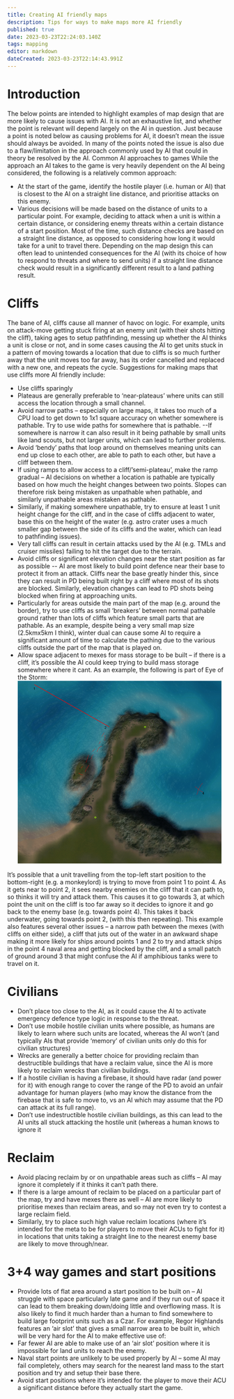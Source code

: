 ```yaml
---
title: Creating AI friendly maps
description: Tips for ways to make maps more AI friendly
published: true
date: 2023-03-23T22:24:03.140Z
tags: mapping
editor: markdown
dateCreated: 2023-03-23T22:14:43.991Z
---
```


# Introduction
The below points are intended to highlight examples of map design that are more likely to cause issues with AI.  It is not an exhaustive list, and whether the point is relevant will depend largely on the AI in question.
Just because a point is noted below as causing problems for AI, it doesn’t mean the issue should always be avoided.  In many of the points noted the issue is also due to a flaw/limitation in the approach commonly used by AI that could in theory be resolved by the AI.
Common AI approaches to games
While the approach an AI takes to the game is very heavily dependent on the AI being considered, the following is a relatively common approach:
- At the start of the game, identify the hostile player (i.e. human or AI) that is closest to the AI on a straight line distance, and prioritise attacks on this enemy.
- Various decisions will be made based on the distance of units to a particular point.  For example, deciding to attack when a unit is within a certain distance, or considering enemy threats within a certain distance of a start position.  Most of the time, such distance checks are based on a straight line distance, as opposed to considering how long it would take for a unit to travel there.  Depending on the map design this can often lead to unintended consequences for the AI (with its choice of how to respond to threats and where to send units) if a straight line distance check would result in a significantly different result to a land pathing result.

# Cliffs
The bane of AI, cliffs cause all manner of havoc on logic.  For example, units on attack-move getting stuck firing at an enemy unit (with their shots hitting the cliff), taking ages to setup pathfinding, messing up whether the AI thinks a unit is close or not, and in some cases causing the AI to get units stuck in a pattern of moving towards a location that due to cliffs is so much further away that the unit moves too far away, has its order cancelled and replaced with a new one, and repeats the cycle.
Suggestions for making maps that use cliffs more AI friendly include:
- Use cliffs sparingly
- Plateaus are generally preferable to ‘near-plateaus’ where units can still access the location through a small channel.
- Avoid narrow paths – especially on large maps, it takes too much of a CPU load to get down to 1x1 square accuracy on whether somewhere is pathable.  Try to use wide paths for somewhere that is pathable.
--If somewhere is narrow it can also result in it being pathable by small units like land scouts, but not larger units, which can lead to further problems.
- Avoid ‘bendy’ paths that loop around on themselves meaning units can end up close to each other, are able to path to each other, but have a cliff between them.
- If using ramps to allow access to a cliff/’semi-plateau’, make the ramp gradual – AI decisions on whether a location is pathable are typically based on how much the height changes between two points.  Slopes can therefore risk being mistaken as unpathable when pathable, and similarly unpathable areas mistaken as pathable.
- Similarly, if making somewhere unpathable, try to ensure at least 1 unit height change for the cliff, and in the case of cliffs adjacent to water, base this on the height of the water (e.g. astro crater uses a much smaller gap between the side of its cliffs and the water, which can lead to pathfinding issues).
- Very tall cliffs can result in certain attacks used by the AI (e.g. TMLs and cruiser missiles) failing to hit the target due to the terrain.
- Avoid cliffs or significant elevation changes near the start position as far as possible
-- AI are most likely to build point defence near their base to protect it from an attack.  Cliffs near the base greatly hinder this, since they can result in PD being built right by a cliff where most of its shots are blocked.  Similarly, elevation changes can lead to PD shots being blocked when firing at approaching units.
- Particularly for areas outside the main part of the map (e.g. around the border), try to use cliffs as small ‘breakers’ between normal pathable ground rather than lots of cliffs which feature small parts that are pathable.  As an example, despite being a very small map size (2.5kmx5km I think), winter dual can cause some AI to require a significant amount of time to calculate the pathing due to the various cliffs outside the part of the map that is played on.
- Allow space adjacent to mexes for mass storage to be built – if there is a cliff, it’s possible the AI could keep trying to build mass storage somewhere where it cant.
As an example, the following is part of Eye of the Storm:
![eye_of_the_storm.png](/eye_of_the_storm.png)

It’s possible that a unit travelling from the top-left start position to the bottom-right (e.g. a monkeylord) is trying to move from point 1 to point 4.  As it gets near to point 2, it sees nearby enemies on the cliff that it can path to, so thinks it will try and attack them.  This causes it to go towards 3, at which point the unit on the cliff is too far away so it decides to ignore it and go back to the enemy base (e.g. towards point 4).  This takes it back underwater, going towards point 2, (with this then repeating).
This example also features several other issues – a narrow path between the mexes (with cliffs on either side), a cliff that juts out of the water in an awkward shape making it more likely for ships around points 1 and 2 to try and attack ships in the point 4 naval area and getting blocked by the cliff, and a small patch of ground around 3 that might confuse the AI if amphibious tanks were to travel on it.

# Civilians
- Don’t place too close to the AI, as it could cause the AI to activate emergency defence type logic in response to the threat.
- Don’t use mobile hostile civilian units where possible, as humans are likely to learn where such units are located, whereas the AI won’t (and typically AIs that provide ‘memory’ of civilian units only do this for civilian structures)
- Wrecks are generally a better choice for providing reclaim than destructible buildings that have a reclaim value, since the AI is more likely to reclaim wrecks than civilian buildings.
- If a hostile civilian is having a firebase, it should have radar (and power for it) with enough range to cover the range of the PD to avoid an unfair advantage for human players (who may know the distance from the firebase that is safe to move to, vs an AI which may assume that the PD can attack at its full range).
- Don’t use indestructible hostile civilian buildings, as this can lead to the AI units all stuck attacking the hostile unit (whereas a human knows to ignore it

# Reclaim
- Avoid placing reclaim by or on unpathable areas such as cliffs – AI may ignore it completely if it thinks it can’t path there.
- If there is a large amount of reclaim to be placed on a particular part of the map, try and have mexes there as well – AI are more likely to prioritise mexes than reclaim areas, and so may not even try to contest a large reclaim field.
- Similarly, try to place such high value reclaim locations (where it’s intended for the meta to be for players to move their ACUs to fight for it) in locations that units taking a straight line to the nearest enemy base are likely to move through/near.

# 3+4 way games and start positions
- Provide lots of flat area around a start position to be built on – AI struggle with space particularly late game and if they run out of space it can lead to them breaking down/doing little and overflowing mass.  It is also likely to find it much harder than a human to find somewhere to  build large footprint units such as a Czar.  For example, Regor Highlands features an ‘air slot’ that gives a small narrow area to be built in, which will be very hard for the AI to make effective use of:
- Far fewer AI are able to make use of an ‘air slot’ position where it is impossible for land units to reach the enemy.
- Naval start points are unlikely to be used properly by AI – some AI may fail completely, others may search for the nearest land mass to the start position and try and setup their base there.
- Avoid start positions where it’s intended for the player to move their ACU a significant distance before they actually start the game. 

